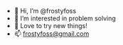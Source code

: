 - 👋 Hi, I’m @frostyfoss
- 👀 I’m interested in problem solving
- 🌱 Love to try new things!
- 📫 frostyfoss@gmail.com

<!---
frostyfoss/frostyfoss is a ✨ special ✨ repository because its `README.md` (this file) appears on your GitHub profile.
You can click the Preview link to take a look at your changes.
--->
